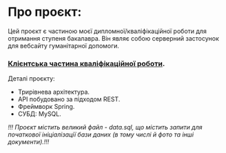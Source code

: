 # Про проєкт:

Цей проєкт є частиною моєї дипломної/кваліфікаційної роботи для отримання
ступеня бакалавра. Він являє собою серверний застосунок для вебсайту гуманітарної допомоги.

### [Клієнтська частина кваліфікаційної роботи](https://github.com/guzev-dev/bachelor-frontend).

Деталі проєкту:

* Трирівнева архітектура.
* API побудовано за підходом REST.
* Фреймворк Spring.
* СУБД: MySQL.

*!!! Проєкт містить великий файл - data.sql, що містить запити для початкової ініціалізації
бази даних (в тому числі й фото та інші документи).!!!*

